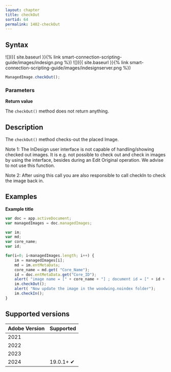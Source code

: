 ```yaml
---
layout: chapter
title: checkOut
sortid: 64
permalink: 1402-checkOut
---
```


## Syntax

![]({{ site.baseurl }}{% link smart-connection-scripting-guide/images/indesign.png %}) ![]({{ site.baseurl }}{% link smart-connection-scripting-guide/images/indesignserver.png %})

```javascript
ManagedImage.checkOut();
```

### Parameters

**Return value**

The `checkOut()` method does not return anything.

## Description

The `checkOut()` method checks-out the placed Image.

Note 1: The InDesign user interface is not capable of handling/showing checked out images. It is e.g. not possible to check out and check in images by using the interface, besides during an Edit Original operation. We advise to not use this function.

Note 2: After using this call you are also responsible to call checkIn to check the image back in.

## Examples

**Example title**

```javascript
var doc = app.activeDocument;
var managedImages = doc.managedImages;

var im;
var md;
var core_name;
var id;

for(i=0; i<managedImages.length; i++) {
    im = managedImages[i];
    md = im.entMetaData;
    core_name = md.get( "Core_Name");
    id = doc.entMetaData.get("Core_ID");
    alert( "image name = [" + core_name + "] ; document id = [" + id + "]");
    im.checkOut();
    alert( "Now update the image in the woodwing.noindex folder");
    im.checkIn();
}
```

## Supported versions

| Adobe Version | Supported |
| ------------- | --------- |
| 2021          |  	    |
| 2022          |           |
| 2023          |           |
| 2024          | 19.0.1+ ✔         |
